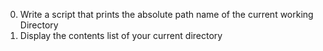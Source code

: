 0. Write a script that prints the absolute path name of the current working Directory
1. Display the contents list of your current directory

